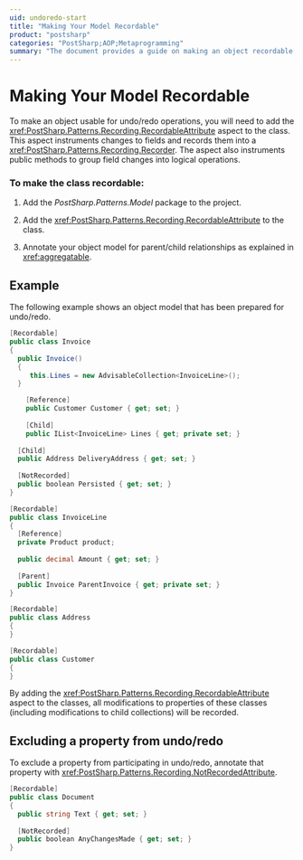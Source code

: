```yaml
---
uid: undoredo-start
title: "Making Your Model Recordable"
product: "postsharp"
categories: "PostSharp;AOP;Metaprogramming"
summary: "The document provides a guide on making an object recordable for undo/redo operations using PostSharp's RecordableAttribute aspect, and how to exclude a property from these operations."
---
```

# Making Your Model Recordable

To make an object usable for undo/redo operations, you will need to add the <xref:PostSharp.Patterns.Recording.RecordableAttribute> aspect to the class. This aspect instruments changes to fields and records them into a <xref:PostSharp.Patterns.Recording.Recorder>. The aspect also instruments public methods to group field changes into logical operations. 


### To make the class recordable:

1. Add the *PostSharp.Patterns.Model* package to the project. 


2. Add the <xref:PostSharp.Patterns.Recording.RecordableAttribute> to the class. 


3. Annotate your object model for parent/child relationships as explained in <xref:aggregatable>. 



## Example

The following example shows an object model that has been prepared for undo/redo.

```csharp
[Recordable]
public class Invoice
{
  public Invoice()
  {
     this.Lines = new AdvisableCollection<InvoiceLine>();
  }

	[Reference]
	public Customer Customer { get; set; }
  
	[Child]
	public IList<InvoiceLine> Lines { get; private set; }
  
  [Child]
  public Address DeliveryAddress { get; set; }
  
  [NotRecorded]
  public boolean Persisted { get; set; }
}                

[Recordable]
public class InvoiceLine
{
  [Reference]
  private Product product;
  
  public decimal Amount { get; set; }
  
  [Parent]
  public Invoice ParentInvoice { get; private set; }
}     

[Recordable]
public class Address
{
}

[Recordable]
public class Customer
{
}
```

By adding the <xref:PostSharp.Patterns.Recording.RecordableAttribute> aspect to the classes, all modifications to properties of these classes (including modifications to child collections) will be recorded. 


## Excluding a property from undo/redo

To exclude a property from participating in undo/redo, annotate that property with <xref:PostSharp.Patterns.Recording.NotRecordedAttribute>. 

```csharp
[Recordable]
public class Document
{
  public string Text { get; set; }
  
  [NotRecorded]
  public boolean AnyChangesMade { get; set; }
}
```


